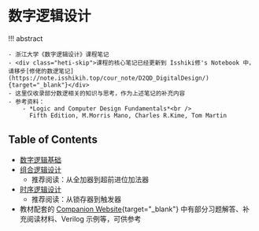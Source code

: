 # 数字逻辑设计

!!! abstract

    - 浙江大学《数字逻辑设计》课程笔记
    - <div class="heti-skip">课程的核心笔记已经更新到 Isshiki修's Notebook 中，请移步[修佬的数逻笔记](https://note.isshikih.top/cour_note/D2QD_DigitalDesign/){target="_blank"}</div>
    - 这里仅收录部分数逻相关的知识与思考，作为上述笔记的补充内容
    - 参考资料：
        - *Logic and Computer Design Fundamentals*<br />
          Fifth Edition, M.Morris Mano, Charles R.Kime, Tom Martin

## Table of Contents

- [数字逻辑基础](note1.md)
- [组合逻辑设计](note2.md)
    - 推荐阅读：从全加器到超前进位加法器
- [时序逻辑设计](note3.md)
    - 推荐阅读：从锁存器到触发器
- 教材配套的 [Companion Website](https://media.pearsoncmg.com/ph/wps-wraps/ecs_mano_lcdf_5/cw/){target="_blank"} 中有部分习题解答、补充阅读材料、Verilog 示例等，可供参考
